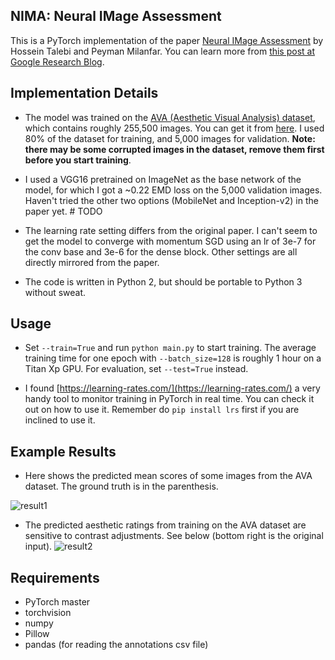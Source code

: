 ## NIMA: Neural IMage Assessment

This is a PyTorch implementation of the paper [Neural IMage Assessment](https://arxiv.org/abs/1709.05424) by Hossein Talebi and Peyman Milanfar. You can learn more from [this post at Google Research Blog](https://research.googleblog.com/2017/12/introducing-nima-neural-image-assessment.html).

## Implementation Details

+ The model was trained on the [AVA (Aesthetic Visual Analysis) dataset](http://refbase.cvc.uab.es/files/MMP2012a.pdf), which contains roughly 255,500 images. You can get it from [here](https://github.com/mtobeiyf/ava_downloader). I used 80% of the dataset for training, and 5,000 images for validation. **Note: there may be some corrupted images in the dataset, remove them first before you start training**.

+ I used a VGG16 pretrained on ImageNet as the base network of the model, for which I got a ~0.22 EMD loss on the 5,000 validation images. Haven't tried the other two options (MobileNet and Inception-v2) in the paper yet. # TODO

+ The learning rate setting differs from the original paper. I can't seem to get the model to converge with momentum SGD using an lr of 3e-7 for the conv base and 3e-6 for the dense block. Other settings are all directly mirrored from the paper.

+ The code is written in Python 2, but should be portable to Python 3 without sweat.

## Usage

+ Set ```--train=True``` and run ```python main.py``` to start training. The average training time for one epoch with ```--batch_size=128``` is roughly 1 hour on a Titan Xp GPU. For evaluation, set ```--test=True``` instead.

+ I found [https://learning-rates.com/](https://learning-rates.com/) a very handy tool to monitor training in PyTorch in real time. You can check it out on how to use it. Remember do ```pip install lrs``` first if you are inclined to use it.

## Example Results

+ Here shows the predicted mean scores of some images from the AVA dataset. The ground truth is in the parenthesis.

![result1](http://7xrnzw.com1.z0.glb.clouddn.com/result7.jpg)

+ The predicted aesthetic ratings from training on the AVA dataset are sensitive to contrast adjustments. See below (bottom right is the original input).
![result2](http://7xrnzw.com1.z0.glb.clouddn.com/result_comp.jpg)

## Requirements

+ PyTorch master
+ torchvision
+ numpy
+ Pillow
+ pandas (for reading the annotations csv file)